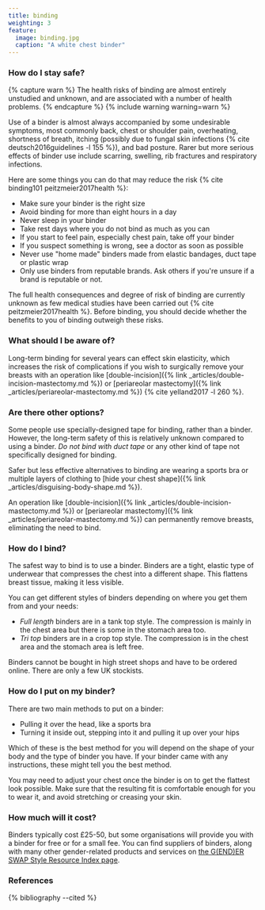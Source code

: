 ```yaml
---
title: binding
weighting: 3
feature:
  image: binding.jpg
  caption: "A white chest binder"
---
```


### How do I stay safe?

{% capture warn %}
The health risks of binding are almost entirely unstudied and unknown, and are associated with a number of health problems.
{% endcapture %}
{% include warning warning=warn %}

Use of a binder is almost always accompanied by some undesirable symptoms, most commonly back, chest or shoulder pain, overheating, shortness of breath, itching (possibly due to fungal skin infections {% cite deutsch2016guidelines -l 155 %}), and bad posture. Rarer but more serious effects of binder use include scarring, swelling, rib fractures and respiratory infections.

Here are some things you can do that may reduce the risk {% cite binding101 peitzmeier2017health %}:
- Make sure your binder is the right size
- Avoid binding for more than eight hours in a day
- Never sleep in your binder
- Take rest days where you do not bind as much as you can
- If you start to feel pain, especially chest pain, take off your binder
- If you suspect something is wrong, see a doctor as soon as possible
- Never use "home made" binders made from elastic bandages, duct tape or plastic wrap
- Only use binders from reputable brands. Ask others if you're unsure if a brand is reputable or not.

The full health consequences and degree of risk of binding are currently unknown as few medical studies have been carried out {% cite peitzmeier2017health %}. Before binding, you should decide whether the benefits to you of binding outweigh these risks. 

### What should I be aware of?

Long-term binding for several years can effect skin elasticity, which increases the risk of complications if you wish to surgically remove your breasts with an operation like [double-incision]({% link _articles/double-incision-mastectomy.md %}) or [periareolar mastectomy]({% link _articles/periareolar-mastectomy.md %}) {% cite yelland2017 -l 260 %}.

### Are there other options?

Some people use specially-designed tape for binding, rather than a binder. However, the long-term safety of this is relatively unknown compared to using a binder. *Do not bind with duct tape* or any other kind of tape not specifically designed for binding.

Safer but less effective alternatives to binding are wearing a sports bra or multiple layers of clothing to [hide your chest shape]({% link _articles/disguising-body-shape.md %}).

An operation like [double-incision]({% link _articles/double-incision-mastectomy.md %}) or [periareolar mastectomy]({% link _articles/periareolar-mastectomy.md %}) can permanently remove breasts, eliminating the need to bind.

### How do I bind?

The safest way to bind is to use a binder. Binders are a tight, elastic type of underwear that compresses the chest into a different shape. This flattens breast tissue, making it less visible. 

You can get different styles of binders depending on where you get them from and your needs:

- *Full length* binders are in a tank top style. The compression is mainly in the chest area but there is some in the stomach area too.
- *Tri top* binders are in a crop top style. The compression is in the chest area and the stomach area is left free.

Binders cannot be bought in high street shops and have to be ordered online. There are only a few UK stockists. 

### How do I put on my binder?

There are two main methods to put on a binder:
- Pulling it over the head, like a sports bra
- Turning it inside out, stepping into it and pulling it up over your hips

Which of these is the best method for you will depend on the shape of your body and the type of binder you have. If your binder came with any instructions, these might tell you the best method.

You may need to adjust your chest once the binder is on to get the flattest look possible. Make sure that the resulting fit is comfortable enough for you to wear it, and avoid stretching or creasing your skin.

### How much will it cost?

Binders typically cost £25-50, but some organisations will provide you with a binder for free or for a small fee. You can find suppliers of binders, along with many other gender-related products and services on [the G(END)ER SWAP Style Resource Index page](https://genderswap.org/style-resource-index).

### References

{% bibliography --cited %}
